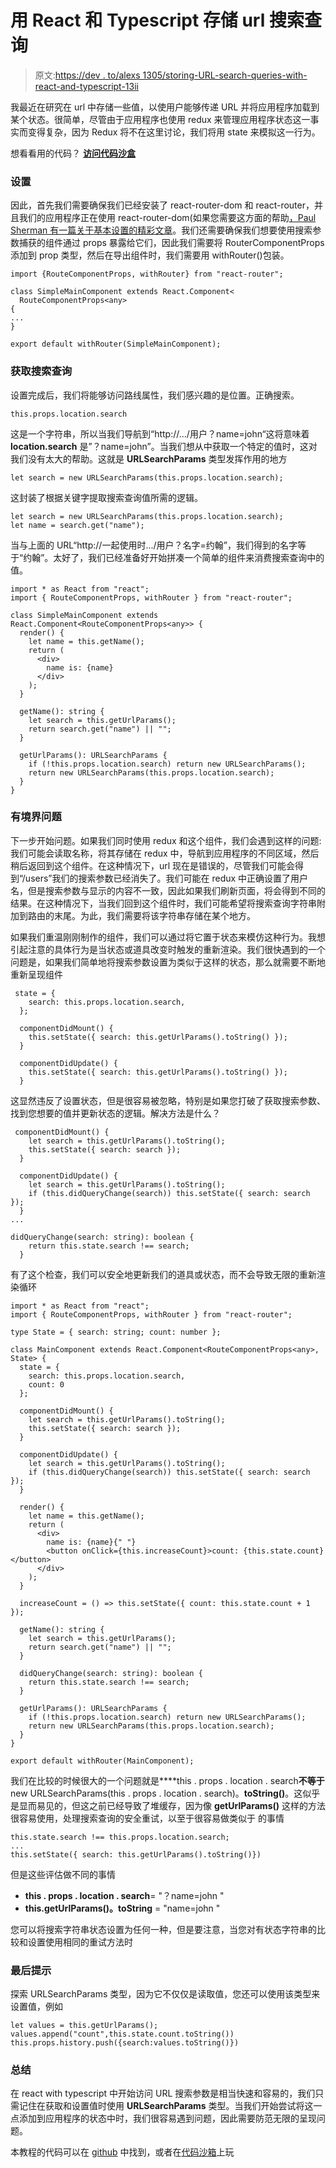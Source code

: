 # 用 React 和 Typescript 存储 url 搜索查询

> 原文:[https://dev . to/alexs 1305/storing-URL-search-queries-with-react-and-typescript-13ii](https://dev.to/alexs1305/storing-url-search-queries-with-react-and-typescript-13ii)

我最近在研究在 url 中存储一些值，以使用户能够传递 URL 并将应用程序加载到某个状态。很简单，尽管由于应用程序也使用 redux 来管理应用程序状态这一事实而变得复杂，因为 Redux 将不在这里讨论，我们将用 state 来模拟这一行为。

想看看用的代码？ **[访问代码沙盒](https://codesandbox.io/s/k0vjrrkwjv)**

### [](#setup)设置

因此，首先我们需要确保我们已经安装了 react-router-dom 和 react-router，并且我们的应用程序正在使用 react-router-dom(如果您需要这方面的帮助[，Paul Sherman 有一篇关于基本设置的精彩文章](https://medium.com/@pshrmn/a-simple-react-router-v4-tutorial-7f23ff27adf)。我们还需要确保我们想要使用搜索参数捕获的组件通过 props 暴露给它们，因此我们需要将 RouterComponentProps 添加到 prop 类型，然后在导出组件时，我们需要用 withRouter()包装。

```
import {RouteComponentProps, withRouter} from "react-router";

class SimpleMainComponent extends React.Component<
  RouteComponentProps<any>
{
...
}

export default withRouter(SimpleMainComponent); 
```

### [](#getting-the-search-query)获取搜索查询

设置完成后，我们将能够访问路线属性，我们感兴趣的是位置。正确搜索。

```
this.props.location.search 
```

这是一个字符串，所以当我们导航到“http://.../用户？name=john“这将意味着 **location.search** 是”？name=john”。当我们想从中获取一个特定的值时，这对我们没有太大的帮助。这就是 **URLSearchParams** 类型发挥作用的地方

```
let search = new URLSearchParams(this.props.location.search); 
```

这封装了根据关键字提取搜索查询值所需的逻辑。

```
let search = new URLSearchParams(this.props.location.search);
let name = search.get("name"); 
```

当与上面的 URL“http://一起使用时.../用户？名字=约翰”，我们得到的名字等于“约翰”。太好了，我们已经准备好开始拼凑一个简单的组件来消费搜索查询中的值。

```
import * as React from "react";
import { RouteComponentProps, withRouter } from "react-router";

class SimpleMainComponent extends React.Component<RouteComponentProps<any>> {
  render() {
    let name = this.getName();
    return (
      <div>
        name is: {name}
      </div>
    );
  }

  getName(): string {
    let search = this.getUrlParams();
    return search.get("name") || "";
  }

  getUrlParams(): URLSearchParams {
    if (!this.props.location.search) return new URLSearchParams();
    return new URLSearchParams(this.props.location.search);
  }
} 
```

### [](#statefulness-problems)有境界问题

下一步开始问题。如果我们同时使用 redux 和这个组件，我们会遇到这样的问题:我们可能会读取名称，将其存储在 redux 中，导航到应用程序的不同区域，然后稍后返回到这个组件。在这种情况下，url 现在是错误的，尽管我们可能会得到“/users”我们的搜索参数已经消失了。我们可能在 redux 中正确设置了用户名，但是搜索参数与显示的内容不一致，因此如果我们刷新页面，将会得到不同的结果。在这种情况下，当我们回到这个组件时，我们可能希望将搜索查询字符串附加到路由的末尾。为此，我们需要将该字符串存储在某个地方。

如果我们重温刚刚制作的组件，我们可以通过将它置于状态来模仿这种行为。我想引起注意的具体行为是当状态或道具改变时触发的重新渲染。我们很快遇到的一个问题是，如果我们简单地将搜索参数设置为类似于这样的状态，那么就需要不断地重新呈现组件

```
 state = {
    search: this.props.location.search,
  };

  componentDidMount() {
    this.setState({ search: this.getUrlParams().toString() });
  }

  componentDidUpdate() {
    this.setState({ search: this.getUrlParams().toString() });
  } 
```

这显然违反了设置状态，但是很容易被忽略，特别是如果您打破了获取搜索参数、找到您想要的值并更新状态的逻辑。解决方法是什么？

```
 componentDidMount() {
    let search = this.getUrlParams().toString();
    this.setState({ search: search });
  }

  componentDidUpdate() {
    let search = this.getUrlParams().toString();
    if (this.didQueryChange(search)) this.setState({ search: search });
  }
...

didQueryChange(search: string): boolean {
    return this.state.search !== search;
  } 
```

有了这个检查，我们可以安全地更新我们的道具或状态，而不会导致无限的重新渲染循环

```
import * as React from "react";
import { RouteComponentProps, withRouter } from "react-router";

type State = { search: string; count: number };

class MainComponent extends React.Component<RouteComponentProps<any>, State> {
  state = {
    search: this.props.location.search,
    count: 0
  };

  componentDidMount() {
    let search = this.getUrlParams().toString();
    this.setState({ search: search });
  }

  componentDidUpdate() {
    let search = this.getUrlParams().toString();
    if (this.didQueryChange(search)) this.setState({ search: search });
  }

  render() {
    let name = this.getName();
    return (
      <div>
        name is: {name}{" "}
        <button onClick={this.increaseCount}>count: {this.state.count}</button>
      </div>
    );
  }

  increaseCount = () => this.setState({ count: this.state.count + 1 });

  getName(): string {
    let search = this.getUrlParams();
    return search.get("name") || "";
  }

  didQueryChange(search: string): boolean {
    return this.state.search !== search;
  }

  getUrlParams(): URLSearchParams {
    if (!this.props.location.search) return new URLSearchParams();
    return new URLSearchParams(this.props.location.search);
  }
}

export default withRouter(MainComponent); 
```

我们在比较的时候很大的一个问题就是****this . props . location . search**不等于**new URLSearchParams(this . props . location . search)。**toString()**。这似乎是显而易见的，但这之前已经导致了堆缓存，因为像 **getUrlParams()** 这样的方法很容易使用，处理搜索查询的安全重试，以至于很容易做类似于
的事情

```
this.state.search !== this.props.location.search;
...
this.setState({ search: this.getUrlParams().toString()}) 
```

但是这些评估做不同的事情

*   **this . props . location . search**= "？name=john "
*   **this.getUrlParams()。toString** = "name=john "

您可以将搜索字符串状态设置为任何一种，但是要注意，当您对有状态字符串的比较和设置使用相同的重试方法时

### [](#last-tip)最后提示

探索 URLSearchParams 类型，因为它不仅仅是读取值，您还可以使用该类型来设置值，例如

```
let values = this.getUrlParams();
values.append("count",this.state.count.toString())
this.props.history.push({search:values.toString()}) 
```

### [](#in-summary)总结

在 react with typescript 中开始访问 URL 搜索参数是相当快速和容易的，我们只需记住在获取和设置值时使用 **URLSearchParams** 类型。当我们开始尝试将这一点添加到应用程序的状态中时，我们很容易遇到问题，因此需要防范无限的呈现问题。

本教程的代码可以在 [github](https://github.com/alexs1305/search-params-with-react-typescript) 中找到，或者在[代码沙箱](https://codesandbox.io/s/k0vjrrkwjv)上玩